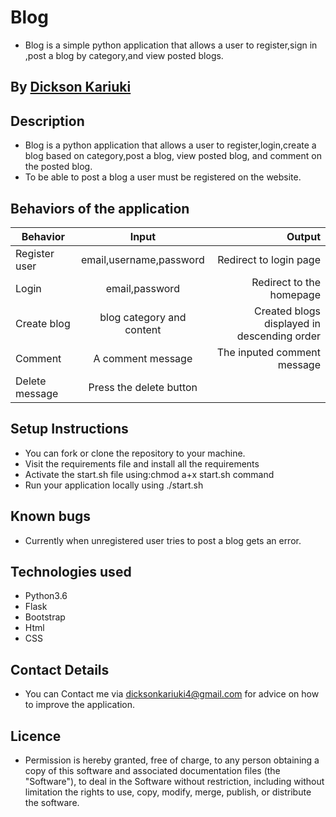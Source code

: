 # Blog
* Blog is a simple python application that allows a user to register,sign in ,post a  blog by category,and view posted blogs.
## By **[Dickson Kariuki](https://github.com/dicksonkariuki)**

## Description
* Blog is a python application that allows a user to register,login,create a blog based on category,post a blog, view posted blog, and comment on the posted blog.
* To be able to post a blog a user must be registered on the website.

## Behaviors of the application 


|   Behavior        | Input        | Output |
| ------------- |:-------------:| -----:|
| Register user      |email,username,password | Redirect to login page |
| Login    |email,password    | Redirect to the homepage |
| Create blog | blog category and content   |  Created blogs displayed in descending order|
|  Comment             |    A comment message          | The inputed comment message    |
|Delete message         |   Press the delete button      |       |An empty comments section
## Setup Instructions
* You can fork or clone the repository to your machine.
* Visit the requirements file and install all the requirements
* Activate the start.sh file using:chmod a+x start.sh command
* Run your application locally using ./start.sh

## Known bugs
* Currently when unregistered user tries to post a blog gets an error.

## Technologies used
* Python3.6
* Flask 
* Bootstrap
* Html
* CSS
## Contact Details
* You can Contact me via dicksonkariuki4@gmail.com for advice on how to improve the application.

## Licence
* Permission is hereby granted, free of charge, to any person obtaining a copy of this software and associated documentation files (the "Software"), to deal in the Software without restriction, including without limitation the rights to use, copy, modify, merge, publish, or distribute the software.